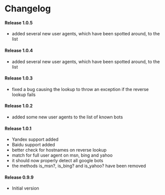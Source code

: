 # Changelog

#### Release 1.0.5

- added several new user agents, which have been spotted around, to the list

#### Release 1.0.4

- added several new user agents, which have been spotted around, to the list

#### Release 1.0.3

- fixed a bug causing the lookup to throw an exception if the reverse lookup fails

#### Release 1.0.2

- added some new user agents to the list of known bots

#### Release 1.0.1

- Yandex support added
- Baidu support added
- better check for hostnames on reverse lookup
- match for full user agent on msn, bing and yahoo
- it should now properly detect all google bots
- the methods is_msn?, is_bing? and is_yahoo? have been removed

#### Release 0.9.9

- Initial version